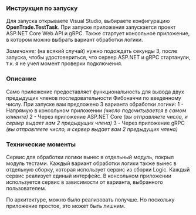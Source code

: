 ### Инструкция по запуску
Для запуска открываете Visual Studio, выбираете конфигурацию **OpenTrade.TestTask**.
При запуске приложения запускается проект ASP.NET Core Web API и gRPC. Также стартует консольное приложение, в котором можно выбрать вариант обработки логики.

_Замечание:_ (на всякий случай) нужно подождать секунды 3, после запуска, чтобы удостовериться, что сервер ASP.NET и gRPC стартанули, т.к. я не учел момент проверки подключения.

### Описание
Само приложение предоставляет функциональность для вывода двух предыдущих членов последовательности Фибоначчи по введенному числу.
При запуске вам предложено 3 варианта обработки логики:
1 - Напрямую в консольном приложении _(число подсчитывается в самом клиенте)_
2 - Через приложение ASP.NET Core _(вы отправляете число, и сервер выдает вам 2 предыдущих члена)_
3 - Через приложение gRPC _(вы отправляете число, и сервер выдает вам 2 предыдущих члена)_

### Технические моменты
Сервис для обработки логики вынес в отдельный модуль, покрыл модуль тестами.
Каждый вариант обработки логики также вынес в отдельную сборку, которая использует сервис из сборки Logic. Каждый сервис реализует единый интерфейс.
В консольном приложении используется сервис в зависимости от варианта, выбранного пользователем.

По архитектуре, можно было реализовать получше. Но поскольку приложение простое, это может быть лишним.
